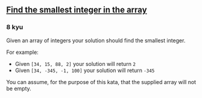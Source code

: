 <h2><a href=https://www.codewars.com/kata/55a2d7ebe362935a210000b2/train/java target="_blank">Find the smallest integer in the array</a></h2><h3>8 kyu</h3><p>Given an array of integers your solution should find the smallest integer. </p><p>For example:</p><ul><li>Given <code>[34, 15, 88, 2]</code> your solution will return <code>2</code></li><li>Given <code>[34, -345, -1, 100]</code> your solution will return <code>-345</code></li></ul><p>You can assume, for the purpose of this kata, that the supplied array will not be empty.</p>
